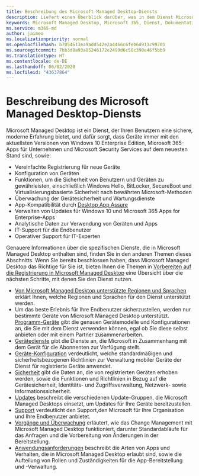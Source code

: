 ```yaml
---
title: Beschreibung des Microsoft Managed Desktop-Diensts
description: Liefert einen Überblick darüber, was in dem Dienst Microsoft Managed Desktop enthalten ist
keywords: Microsoft Managed Desktop, Microsoft 365, Dienst, Dokumentation
ms.service: m365-md
author: jaimeo
ms.localizationpriority: normal
ms.openlocfilehash: b7054613ea9add542e2a4466c6feb6d911c99701
ms.sourcegitcommit: 7bb3d8a93a85246172e2499d6c58c390e46f5bb9
ms.translationtype: HT
ms.contentlocale: de-DE
ms.lasthandoff: 06/02/2020
ms.locfileid: "43637864"
---
```

# <a name="microsoft-managed-desktop-service-description"></a>Beschreibung des Microsoft Managed Desktop-Diensts

Microsoft Managed Desktop ist ein Dienst, der Ihren Benutzern eine sichere, moderne Erfahrung bietet, und dafür sorgt, dass Geräte immer mit den aktuellsten Versionen von Windows 10 Enterprise Edition, Microsoft 365-Apps für Unternehmen und Microsoft Security Services auf dem neuesten Stand sind, sowie:

- Vereinfachte Registrierung für neue Geräte
- Konfiguration von Geräten
- Funktionen, um die Sicherheit von Benutzern und Geräten zu gewährleisten, einschließlich Windows Hello, BitLocker, SecureBoot und Virtualisierungsbasierte Sicherheit nach bewährten Microsoft-Methoden
- Überwachung der Gerätesicherheit und Wartungsdienste
- App-Kompatibilität durch [Desktop App Assure](https://docs.microsoft.com/fasttrack/win-10-desktop-app-assure)
- Verwalten von Updates für Windows 10 und Microsoft 365 Apps for Enterprise-Apps
- Analytische Daten zur Verwendung von Geräten und Apps
- IT-Support für die Endbenutzer
- Operativer Support für IT-Experten

Genauere Informationen über die spezifischen Dienste, die in Microsoft Managed Desktop enthalten sind, finden Sie in den anderen Themen dieses Abschnitts. Wenn Sie bereits beschlossen haben, dass Microsoft Managed Desktop das Richtige für Sie ist, bieten Ihnen die Themen in [Vorbereiten auf die Registrierung in Microsoft Managed Desktop](https://docs.microsoft.com/microsoft-365/managed-desktop/get-ready/) eine Übersicht über die nächsten Schritte, mit denen Sie den Dienst nutzen.

- [Von Microsoft Managed Desktop unterstützte Regionen und Sprachen](regions-languages.md) erklärt Ihnen, welche Regionen und Sprachen für den Dienst unterstützt werden.
- Um das beste Erlebnis für Ihre Endbenutzer sicherzustellen, werden nur bestimmte Geräte von Microsoft Managed Desktop unterstützt. [Programm-Geräte](device-list.md) gibt die genauen Gerätemodelle und Konfigurationen an, die Sie mit dem Dienst verwenden können, egal ob Sie diese selbst anbieten oder mit einem Partner zusammenarbeiten.
- [Gerätedienste](device-services.md) gibt die Dienste an, die Microsoft in Zusammenhang mit dem Gerät für die Abonnenten zur Verfügung stellt.
- [Geräte-Konfiguration](device-policies.md) verdeutlicht, welche standardmäßigen und sicherheitsbezogenen Richtlinien zur Verwaltung mobiler Geräte der Dienst für registrierte Geräte anwendet.
- [Sicherheit](security.md) gibt die Daten an, die von registrierten Geräten erhoben werden, sowie die Funktionen und Richtlinien in Bezug auf die Gerätesicherheit, Identitäts- und Zugriffsverwaltung, Netzwerk- sowie Informationssicherheit.
- [Updates](updates.md) beschreibt die verschiedenen Update-Gruppen, die Microsoft Managed Desktops einsetzt, um Updates für Ihre Geräte bereitzustellen.
- [Support](support.md) verdeutlicht den Support,den Microsoft für Ihre Organisation und Ihre Endbenutzer anbietet.
- [Vorgänge und Überwachung](operations-and-monitoring.md) erläutert, wie das Change Management mit Microsoft Managed Desktop funktioniert, darunter Standardabläufe für das Anfragen und die Vorbereitung von Änderungen in der Bereitstellung.
- [Anwendungsanforderungen](mmd-app-requirements.md) beschreibt die Arten von Apps und Verhalten, die in Microsoft Managed Desktop erlaubt sind, sowie die Aufteilung von Rollen und Zuständigkeiten für die App-Bereitstellung und -Verwaltung.
